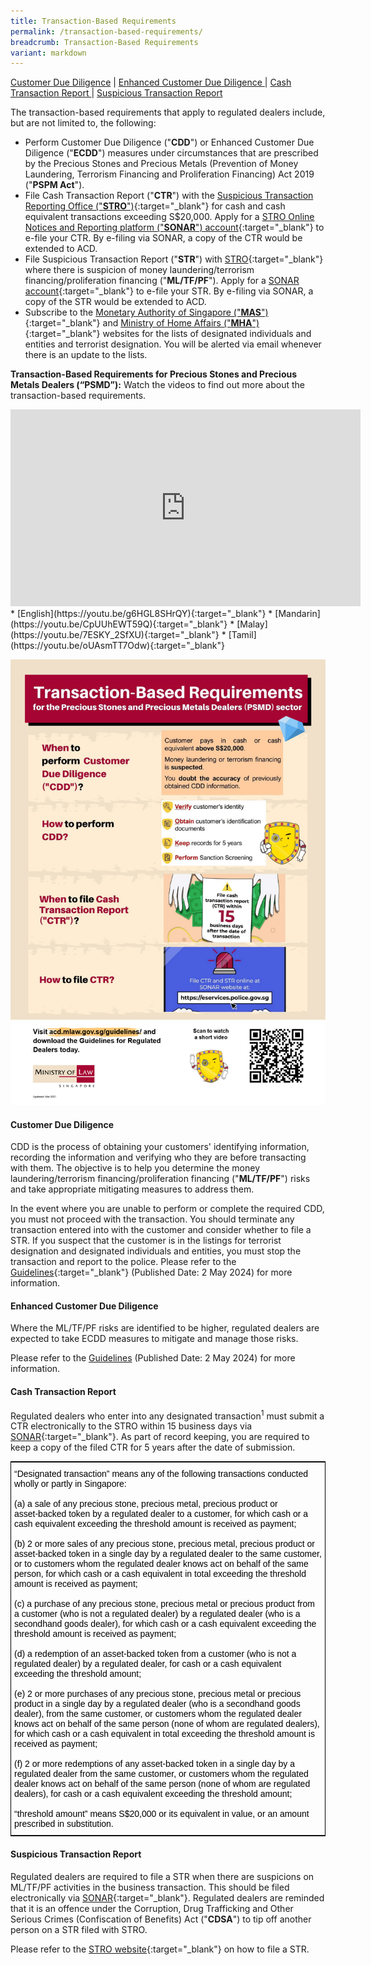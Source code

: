 ```yaml
---
title: Transaction-Based Requirements
permalink: /transaction-based-requirements/
breadcrumb: Transaction-Based Requirements
variant: markdown
---
```

<a href="#Customer Due Diligence">Customer Due Diligence</a> | <a href="#Enhanced Customer Due Diligence">Enhanced Customer Due Diligence </a> | <a href="#Cash Transaction Report">Cash Transaction Report </a> | <a href="#Suspicious Transaction Report">Suspicious Transaction Report </a>

The transaction-based requirements that apply to regulated dealers include, but are not limited to, the following:

* Perform Customer Due Diligence ("**CDD**") or Enhanced Customer Due Diligence ("**ECDD**") measures under circumstances that are prescribed by the Precious Stones and Precious Metals (Prevention of Money Laundering, Terrorism Financing and Proliferation Financing) Act 2019 ("**PSPM Act**").<br>
* File Cash Transaction Report ("**CTR**") with the [Suspicious Transaction Reporting Office ("**STRO**")](https://www.police.gov.sg/advisories/crime/commercial-crimes/suspicious-transaction-reporting-office){:target="_blank"} for cash and cash equivalent transactions exceeding S$20,000. Apply for a [STRO Online Notices and Reporting platform ("**SONAR**") account](https://www.police.gov.sg/sonar){:target="_blank"} to e-file your CTR. By e-filing via SONAR, a copy of the CTR would be extended to ACD. <br>
* File Suspicious Transaction Report ("**STR**") with [STRO](https://www.police.gov.sg/advisories/crime/commercial-crimes/suspicious-transaction-reporting-office){:target="_blank"} where there is suspicion of money laundering/terrorism financing/proliferation financing ("**ML/TF/PF**"). Apply for a [SONAR account](https://www.police.gov.sg/sonar){:target="_blank"} to e-file your STR. By e-filing via SONAR, a copy of the STR would be extended to ACD.<br>
* Subscribe to the [Monetary Authority of Singapore ("**MAS**")](https://www.mas.gov.sg/subscription-services){:target="_blank"} and [Ministry of Home Affairs ("**MHA**")](https://www.mha.gov.sg/what-we-do/managing-security-threats/countering-the-financing-of-terrorism){:target="_blank"} websites for the lists of designated individuals and entities and terrorist designation. You will be alerted via email whenever there is an update to the lists.

**Transaction-Based Requirements for Precious Stones and Precious Metals Dealers (“PSMD”):** Watch the videos to find out more about the transaction-based requirements.
<iframe width="560" height="315" src="https://www.youtube.com/embed/g6HGL8SHrQY" title="YouTube video player" frameborder="0" allow="accelerometer; autoplay; clipboard-write; encrypted-media; gyroscope; picture-in-picture" allowfullscreen=""></iframe>
* [English](https://youtu.be/g6HGL8SHrQY){:target="_blank"}
* [Mandarin](https://youtu.be/CpUUhEWT59Q){:target="_blank"}
* [Malay](https://youtu.be/7ESKY_2SfXU){:target="_blank"}
* [Tamil](https://youtu.be/oUAsmTT7Odw){:target="_blank"}

<a href="/files/TransactionBasedRequirementsPoster.pdf" target="_blank"><img src="/images/TransactionBasedRequirementsPoster.jpg"></a> <br>

#### <a id="Customer Due Diligence"></a> Customer Due Diligence

CDD is the process of obtaining your customers' identifying information, recording the information and verifying who they are before transacting with them. The objective is to help you determine the money laundering/terrorism financing/proliferation financing ("**ML/TF/PF**") risks and take appropriate mitigating measures to address them.

In the event where you are unable to perform or complete the required CDD, you must not proceed with the transaction. You should terminate any transaction entered into with the customer and consider whether to file a STR. If you suspect that the customer is in the listings for terrorist designation and designated individuals and entities, you must stop the transaction and report to the police. Please refer to the [Guidelines](/files/guidelines%20for%20regulated%20dealers_20240502_v4_0.pdf){:target="_blank"} (Published Date: 2 May 2024) for more information.

#### <a id="Enhanced Customer Due Diligence"></a> Enhanced Customer Due Diligence

Where the ML/TF/PF risks are identified to be higher, regulated dealers are expected to take ECDD measures to mitigate and manage those risks.

Please refer to the <a target="_blank" href="/files/guidelines for regulated dealers_20240502_v4_0.pdf">Guidelines</a> (Published Date: 2 May 2024) for more information.

#### <a id="Cash Transaction Report"></a> Cash Transaction Report

Regulated dealers who enter into any designated transaction<sup>1</sup> must submit a CTR electronically to the STRO within 15 business days via [SONAR](https://www.police.gov.sg/sonar){:target="_blank"}. As part of record keeping, you are required to keep a copy of the filed CTR for 5 years after the date of submission.

<style type="text/css">
.tg  {border-collapse:collapse;border-spacing:0;border-width:1px;border-style:solid;border-color:black;}
.tg td{font-family:Arial, sans-serif;font-size:14px;padding:10px 5px;border-style:solid;border-width:0px;overflow:hidden;word-break:normal;}
.tg th{font-family:Arial, sans-serif;font-size:14px;font-weight:normal;padding:10px 5px;border-style:solid;border-width:0px;overflow:hidden;word-break:normal;}
.tg .tg-pnl2{color:#000000;border-color:#000000;text-align:left;vertical-align:middle}
</style>
<table class="tg">
  <tbody><tr>
    <th class="tg-pnl2"><span style="font-weight:400;font-style:normal">“Designated transaction” means any of the following transactions conducted wholly or partly in Singapore:
</span><br><br><span style="font-weight:400;font-style:normal">(a) a sale of any precious stone, precious metal, precious product or asset‑backed token by a regulated dealer to a customer, for which cash or a cash equivalent exceeding the threshold amount is received as payment; 
</span><br><br><span style="font-weight:400;font-style:normal">(b) 2 or more sales of any precious stone, precious metal, precious product or asset‑backed token in a single day by a regulated dealer to the same customer, or to customers whom the regulated dealer knows act on behalf of the same person, for which cash or a cash equivalent in total exceeding the threshold amount is received as payment; 
</span><br><br><span style="font-weight:400;font-style:normal">(c) a purchase of any precious stone, precious metal or precious product from a customer (who is not a regulated dealer) by a regulated dealer (who is a secondhand goods dealer), for which cash or a cash equivalent exceeding the threshold amount is received as payment; 
</span><br><br><span style="font-weight:400;font-style:normal">(d) a redemption of an asset‑backed token from a customer (who is not a regulated dealer) by a regulated dealer, for cash or a cash equivalent exceeding the threshold amount; 
</span><br><br><span style="font-weight:400;font-style:normal">(e) 2 or more purchases of any precious stone, precious metal or precious product in a single day by a regulated dealer (who is a secondhand goods dealer), from the same customer, or customers whom the regulated dealer knows act on behalf of the same person (none of whom are regulated dealers), for which cash or a cash equivalent in total exceeding the threshold amount is received as payment; 
</span><br><br><span style="font-weight:400;font-style:normal">(f) 2 or more redemptions of any asset‑backed token in a single day by a regulated dealer from the same customer, or customers whom the regulated dealer knows act on behalf of the same person (none of whom are regulated dealers), for cash or a cash equivalent exceeding the threshold amount; 
</span><br><br><span style="font-weight:400;font-style:normal">“threshold amount” means S$20,000 or its equivalent in value, or an amount prescribed in substitution.</span><br></th>
  </tr>
</tbody></table>

#### <a id="Suspicious Transaction Report"></a> Suspicious Transaction Report

Regulated dealers are required to file a STR when there are suspicions on ML/TF/PF activities in the business transaction. This should be filed electronically via [SONAR](https://www.police.gov.sg/sonar){:target="_blank"}. Regulated dealers are reminded that it is an offence under the Corruption, Drug Trafficking and Other Serious Crimes (Confiscation of Benefits) Act ("**CDSA**") to tip off another person on a STR filed with STRO.

Please refer to the [STRO website](https://www.police.gov.sg/advisories/crime/commercial-crimes/suspicious-transaction-reporting-office){:target="_blank"} on how to file a STR.